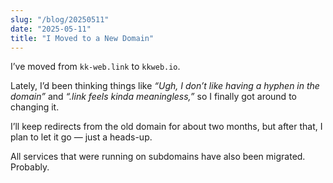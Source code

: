```yaml
---
slug: "/blog/20250511"
date: "2025-05-11"
title: "I Moved to a New Domain"
---
```


I’ve moved from `kk-web.link` to `kkweb.io`.

Lately, I’d been thinking things like _“Ugh, I don’t like having a hyphen in the domain”_ and _“.link feels kinda meaningless,”_ so I finally got around to changing it.

I’ll keep redirects from the old domain for about two months, but after that, I plan to let it go — just a heads-up.

All services that were running on subdomains have also been migrated. Probably.
